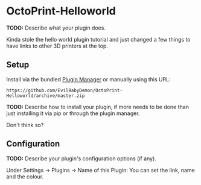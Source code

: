 # OctoPrint-Helloworld

**TODO:** Describe what your plugin does.

Kinda stole the hello world plugin tutorial and just changed a few things to have links to other 3D printers at the top.


## Setup

Install via the bundled [Plugin Manager](https://docs.octoprint.org/en/master/bundledplugins/pluginmanager.html)
or manually using this URL:

    https://github.com/EvilBabyDemon/OctoPrint-Helloworld/archive/master.zip

**TODO:** Describe how to install your plugin, if more needs to be done than just installing it via pip or through
the plugin manager.

Don't think so?

## Configuration

**TODO:** Describe your plugin's configuration options (if any).

Under Settings -> Plugins -> Name of this Plugin: You can set the link, name and the colour.
